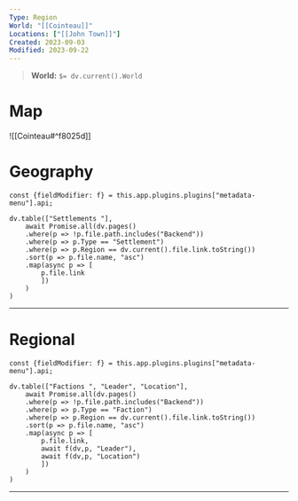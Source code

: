 ```yaml
---
Type: Region
World: "[[Cointeau]]"
Locations: ["[[John Town]]"]
Created: 2023-09-03
Modified: 2023-09-22
---
```


> **World:** `$= dv.current().World`

# Map

![[Cointeau#^f8025d]]

# Geography

```dataviewjs
const {fieldModifier: f} = this.app.plugins.plugins["metadata-menu"].api;

dv.table(["Settlements "],
	await Promise.all(dv.pages()
	.where(p => !p.file.path.includes("Backend"))
	.where(p => p.Type == "Settlement")
	.where(p => p.Region == dv.current().file.link.toString())
	.sort(p => p.file.name, "asc")
	.map(async p => [
		p.file.link
		])
	)
)
```

---

# Regional

```dataviewjs
const {fieldModifier: f} = this.app.plugins.plugins["metadata-menu"].api;

dv.table(["Factions ", "Leader", "Location"],
	await Promise.all(dv.pages()
	.where(p => !p.file.path.includes("Backend"))
	.where(p => p.Type == "Faction")
	.where(p => p.Region == dv.current().file.link.toString())
	.sort(p => p.file.name, "asc")
	.map(async p => [
		p.file.link,
		await f(dv,p, "Leader"),
		await f(dv,p, "Location")
		])
	)
)
```

---
